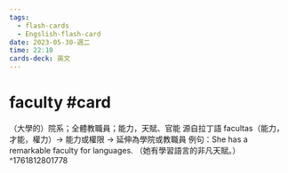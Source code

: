 ```yaml
---
tags:
  - flash-cards
  - Engslish-flash-card
date: 2023-05-30-週二
time: 22:10
cards-deck: 英文
---
```


# faculty #card 
（大學的）院系；全體教職員；能力，天賦、官能
源自拉丁語 facultas（能力，才能，權力）→ 能力或權限 → 延伸為學院或教職員
例句：She has a remarkable faculty for languages.
（她有學習語言的非凡天賦。）
^1761812801778
